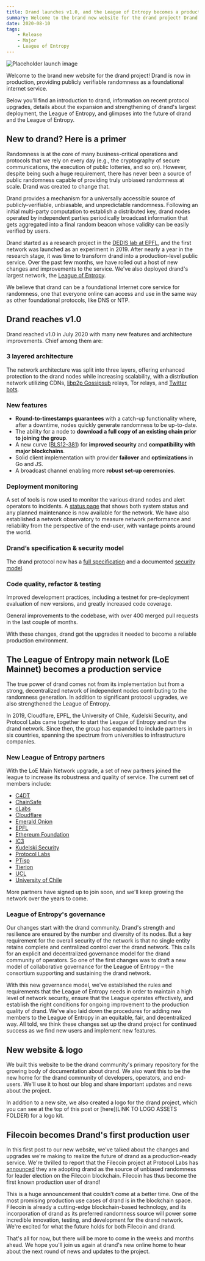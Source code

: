 ```yaml
---
title: Drand launches v1.0, and the League of Entropy becomes a production service!
summary: Welcome to the brand new website for the drand project! Drand is now in production, providing publicly verifiable randomness as a foundational internet service.
date: 2020-08-10
tags:
    - Release
    - Major
    - League of Entropy
---
```


![Placeholder launch image](/images/social-card.png)

Welcome to the brand new website for the drand project! Drand is now in production, providing publicly verifiable randomness as a foundational internet service.

Below you'll find an introduction to drand, information on recent protocol upgrades, details about the expansion and strengthening of drand's largest deployment, the League of Entropy, and glimpses into the future of drand and the League of Entropy.

## New to drand? Here is a primer

Randomness is at the core of many business-critical operations and protocols that we rely on every day (e.g., the cryptography of secure communications, the execution of public lotteries, and so on). However, despite being such a huge requirement, there has never been a source of public randomness capable of providing truly unbiased randomness at scale. Drand was created to change that. 

Drand provides a mechanism for a universally accessible source of publicly-verifiable, unbiasable, and unpredictable randomness. Following an initial multi-party computation to establish a distributed key, drand nodes operated by independent parties periodically broadcast information that gets aggregated into a final random beacon whose validity can be easily verified by users. 

Drand started as a research project in the [DEDIS lab at EPFL](http://dedis.epfl.ch/), and the first network was launched as an experiment in 2019. After nearly a year in the research stage, it was time to transform drand into a production-level public service. Over the past few months, we have rolled out a host of new changes and improvements to the service. We've also deployed drand's largest network, the [League of Entropy](http://leagueofentropy.com/).

We believe that drand can be a foundational Internet core service for randomness, one that everyone online can access and use in the same way as other foundational protocols, like DNS or NTP.

## Drand reaches v1.0

Drand reached v1.0 in July 2020 with many new features and architecture improvements. Chief among them are:

### 3 layered architecture

The network architecture was split into three layers, offering enhanced protection to the drand nodes while increasing scalability, with a distribution network utilizing CDNs, [libp2p Gossipsub](https://blog.ipfs.io/2020-05-20-gossipsub-v1.1/) relays, Tor relays, and [Twitter bots](https://twitter.com/loebot).

### New features

* **Round-to-timestamps guarantees** with a catch-up functionality where, after a downtime, nodes quickly generate randomness to be up-to-date.
* The ability for a node to **download a full copy of an existing chain prior to joining the group**.
* A new curve ([BLS12-381](https://electriccoin.co/blog/new-snark-curve/)) for **improved security** and **compatibility with major blockchains**.
* Solid client implementation with provider **failover** and **optimizations** in Go and JS.
* A broadcast channel enabling more **robust set-up ceremonies**.

### Deployment monitoring

A set of tools is now used to monitor the various drand nodes and alert operators to incidents. A [status page](https://drand.statuspage.io/) that shows both system status and any planned maintenance is now available for the network. We have also established a network observatory to measure network performance and reliability from the perspective of the end-user, with vantage points around the world.

### Drand’s specification & security model

The drand protocol now has a [full specification](/docs/specification/) and a documented [security model](/docs/security-model/). 

### Code quality, refactor & testing

Improved development practices, including a testnet for pre-deployment evaluation of new versions, and greatly increased code coverage.

General improvements to the codebase, with over 400 merged pull requests in the last couple of months.

With these changes, drand got the upgrades it needed to become a reliable production environment.

## The League of Entropy main network (LoE Mainnet) becomes a production service

The true power of drand comes not from its implementation but from a strong, decentralized network of independent nodes contributing to the randomness generation. In addition to significant protocol upgrades, we also strengthened the League of Entropy.

In 2019, Cloudflare, EPFL, the University of Chile, Kudelski Security, and Protocol Labs came together to start the League of Entropy and run the drand network. Since then, the group has expanded to include partners in six countries, spanning the spectrum from universities to infrastructure companies. 

### New League of Entropy partners

With the LoE Main Network upgrade, a set of new partners joined the league to increase its robustness and quality of service. The current set of members include:

* [C4DT](https://www.c4dt.org)
* [ChainSafe](https://chainsafe.io/)
* [cLabs](https://celo.org/about)
* [Cloudflare](https://www.cloudflare.com/)
* [Emerald Onion](https://emeraldonion.org/)
* [EPFL](https://www.epfl.ch/labs/dedis/)
* [Ethereum Foundation](https://ethereum.foundation/)
* [IC3](https://www.initc3.org/)
* [Kudelski Security](https://www.kudelskisecurity.com/)
* [Protocol Labs](https://protocol.ai/)
* [PTisp](https://ptisp.pt/)
* [Tierion](https://tierion.com/)
* [UCL](https://www.ucl.ac.uk/)
* [University of Chile](https://www.uchile.cl)

More partners have signed up to join soon, and we'll keep growing the network over the years to come.

### League of Entropy's governance

Our changes start with the drand community. Drand's strength and resilience are ensured by the number and diversity of its nodes. But a key requirement for the overall security of the network is that no single entity retains complete and centralized control over the drand network. This calls for an explicit and decentralized governance model for the drand community of operators. So one of the first changes was to draft a new model of collaborative governance for the League of Entropy – the consortium supporting and sustaining the drand network.

With this new governance model, we've established the rules and requirements that the League of Entropy needs in order to maintain a high level of network security, ensure that the League operates effectively, and establish the right conditions for ongoing improvement to the production quality of drand. We've also laid down the procedures for adding new members to the League of Entropy in an equitable, fair, and decentralized way. All told, we think these changes set up the drand project for continued success as we find new users and implement new features.

## New website & logo

We built this website to be the drand community's primary repository for the growing body of documentation about drand. We also want this to be the new home for the drand community of developers, operators, and end-users. We'll use it to host our blog and share important updates and news about the project.

In addition to a new site, we also created a logo for the drand project, which you can see at the top of this post or [here](LINK TO LOGO ASSETS FOLDER) for a logo kit. 

## Filecoin becomes Drand's first production user
 
In this first post to our new website, we've talked about the changes and upgrades we're making to realize the future of drand as a production-ready service. We're thrilled to report that the Filecoin project at Protocol Labs has [announced](https://filecoin.io/blog/filecoin-testnet-phase-2-is-here/) they are adopting drand as the source of unbiased randomness for leader election on the Filecoin blockchain. Filecoin has thus become the first known production user of drand!  

This is a huge announcement that couldn't come at a better time. One of the most promising production use cases of drand is in the blockchain space. Filecoin is already a cutting-edge blockchain-based technology, and its incorporation of drand as its preferred randomness source will power some incredible innovation, testing, and development for the drand network. We're excited for what the future holds for both Filecoin and drand. 

That's all for now, but there will be more to come in the weeks and months ahead. We hope you'll join us again at drand's new online home to hear about the next round of news and updates to the project. 

